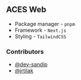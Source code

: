## ACES Web

- Package manager - `pnpm`
- Framework - `Next.js`
- Styling - `TailwindCSS`

### Contributors

- [@dev-sandip](https://github.com/dev-sandip)
- [@jrtilak](https://github.com/jrtilak)
